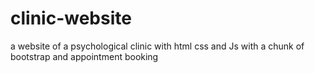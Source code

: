 # clinic-website
a website of a psychological clinic with html css and Js with a chunk of bootstrap and appointment booking
